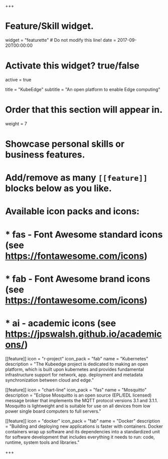 +++
# Feature/Skill widget.
widget = "featurette"  # Do not modify this line!
date = 2017-09-20T00:00:00

# Activate this widget? true/false
active = true

title = "KubeEdge"
subtitle = "An open platform to enable Edge computing"

# Order that this section will appear in.
weight = 7

# Showcase personal skills or business features.
# 
# Add/remove as many `[[feature]]` blocks below as you like.
# 
# Available icon packs and icons:
# * fas - Font Awesome standard icons (see https://fontawesome.com/icons)
# * fab - Font Awesome brand icons (see https://fontawesome.com/icons)
# * ai - academic icons (see https://jpswalsh.github.io/academicons/)

[[feature]]
  icon = "r-project"
  icon_pack = "fab"
  name = "Kubernetes"
  description = "The Kubeedge project is dedicated to making an open platform, which is built upon kubernetes and provides fundamental infrastructure support for network, app. deployment and metadata synchronization between cloud and edge."
  
[[feature]]
  icon = "chart-line"
  icon_pack = "fas"
  name = "Mosquitto"
  description = "Eclipse Mosquitto is an open source (EPL/EDL licensed) message broker that implements the MQTT protocol versions 3.1 and 3.1.1. Mosquitto is lightweight and is suitable for use on all devices from low power single board computers to full servers."  
  
[[feature]]
  icon = "docker"
  icon_pack = "fab"
  name = "Docker"
  description = "Building and deploying new applications is faster with containers. Docker containers wrap up software and its dependencies into a standardized unit for software development that includes everything it needs to run: code, runtime, system tools and libraries."

+++
